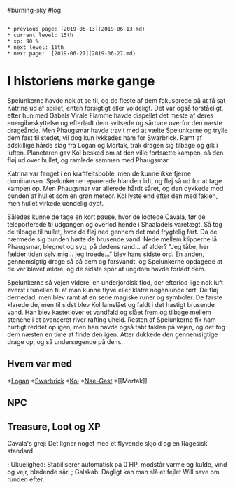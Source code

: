 #burning-sky #log

```ad-info

* previous page: [2019-06-13](2019-06-13.md)
* current level: 15th
* xp: 90 %
* next level: 16th
* next page:  [2019-06-27](2019-06-27.md) 
```

# I historiens mørke gange  
Spelunkerne havde nok at se til, og de fleste af dem fokuserede på at få sat Katrina ud af spillet, enten forsigtigt eller voldeligt. Det var også forståeligt, efter hun med Gabals Virale Flamme havde dispellet det meste af deres energibeskyttelse og efterladt dem svitsede og sårbare overfor den næste drageånde. Men Phaugsmar havde travlt med at vælte Spelunkerne og trylle dem fast til stedet, vil dog kun lykkedes ham for Swarbrick. Ramt af adskillige hårde slag fra Logan og Mortak, trak dragen sig tilbage og gik i luften. Planetaren gav Kol besked om at den ville fortsætte kampen, så den fløj ud over hullet, og ramlede sammen med Phaugsmar.
Katrina var fanget i en kraftfeltsboble, men de kunne ikke fjerne dominansen. Spelunkerne reparerede hianden lidt, og fløj så ud for at tage kampen op. Men Phaugsmar var allerede hårdt såret, og den dykkede mod bunden af hullet som en grøn meteor. Kol lyste end efter den med faklen, men hullet virkede uendelig dybt.
Således kunne de tage en kort pause, hvor de lootede Cavala, før de teleporterede til udgangen og overlod hende i Shaaladels varetægt. Så tog de tilbage til hullet, hvor de fløj ned gennem det med frygtelig fart. Da de nærmede sig bunden hørte de brusende vand. Nede mellem klipperne lå Phaugsmar, blegnet og syg, på dødens rand... af alder? "Jeg tåbe, her fælder tiden selv mig… jeg troede…" blev hans sidste ord. En anden, gennemsigtig drage så på dem og forsvandt, og Spelunkerne opdagede at de var blevet ældre, og de sidste spor af ungdom havde forladt dem.
Spelunkerne så vejen videre, en underjordisk flod, der efterlod lige nok luft øverst i tunellen til at man kunne flyve eller klatre nogenlunde tørt. De fløj dernedad, men blev ramt af en serie magiske runer og symboler. De første klarede de, men til sidst blev Kol lamslået og faldt i det hastigt brusende vand. Han blev kastet over et vandfald og slået frem og tilbage mellem stenene i et avanceret river rafting uheld. Resten af Spelunkerne fik ham hurtigt reddet op igen, men han havde også tabt faklen på vejen, og det tog dem næsten en time at finde den igen. Atter dukkede den gennemsigtige drage op, og så undersøgende på dem. 
## Hvem var med 
*[Logan](Logan.md)
*[Swarbrick](Swarbrick%20Everwood.md)
*[Kol](Kol%20Hakkavod.md)
*[Nae-Gast](Nae-Gast%20Oldknist.md)
*[[Mortak]]
## NPC 
## Treasure, Loot og XP 
Cavala's grej: Det ligner noget med et flyvende skjold og en Ragesisk standard
; Ukuelighed: Stabiliserer automatisk på 0 HP, modstår varme og kulde, vind og vejr, blødende sår.
; Galskab: Dagligt kan man slå et fejlet Will save om runden efter.
